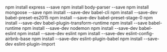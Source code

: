 npm install express --save
npm install body-parser --save
npm install mongoose --save
npm install --save-dev babel-cli
npm install --save-dev babel-preset-es2015
npm install --save-dev babel-preset-stage-0
npm install --save-dev babel-plugin-transform-runtime
npm install --save babel-runtime
npm install --save-dev nodemon
npm install --save-dev babel-eslint
npm install --save-dev eslint
npm install --save-dev eslint-config-airbnb-base
npm install --save-dev eslint-plugin-babel
npm install --save-dev eslint-plugin-import
